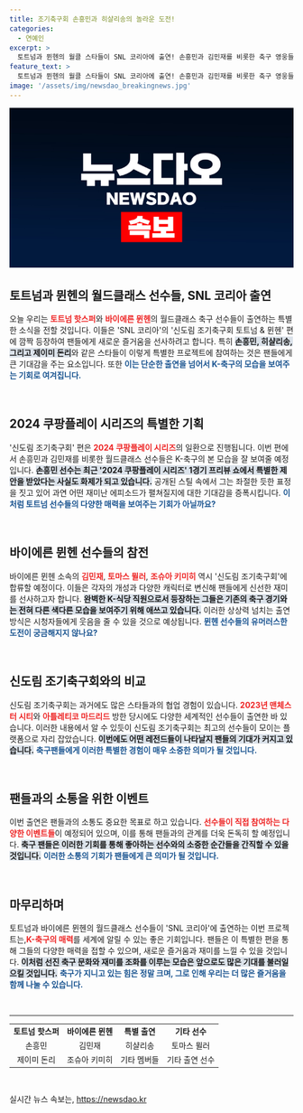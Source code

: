 ```yaml
---
title: 조기축구회 손흥민과 히샬리송의 놀라운 도전!
categories:
  - 연예인
excerpt: >
  토트넘과 뮌헨의 월클 스타들이 SNL 코리아에 출연! 손흥민과 김민재를 비롯한 축구 영웅들이 진지한 필드와는 전혀 다른 코믹한 캐릭터로 변신하며 신도림 조기축구회를 찾아간다. 신선한 재미를 기대하세요!
feature_text: >
  토트넘과 뮌헨의 월클 스타들이 SNL 코리아에 출연! 손흥민과 김민재를 비롯한 축구 영웅들이 진지한 필드와는 전혀 다른 코믹한 캐릭터로 변신하며 신도림 조기축구회를 찾아간다. 신선한 재미를 기대하세요!
image: '/assets/img/newsdao_breakingnews.jpg'
---
```


<p><img src="/assets/img/newsdao_breakingnews.jpg" alt="cryptoinkorea 속보" /></p>

<h2 data-ke-size="size26">토트넘과 뮌헨의 월드클래스 선수들, SNL 코리아 출연</h2>

<p data-ke-size="size16">오늘 우리는 <b><span style="color: #ee2323;">토트넘 핫스퍼</span></b>와 <b><span style="color: #ee2323;">바이에른 뮌헨</span></b>의 월드클래스 축구 선수들이 출연하는 특별한 소식을 전할 것입니다. 이들은 'SNL 코리아'의 '신도림 조기축구회 토트넘 & 뮌헨' 편에 깜짝 등장하여 팬들에게 새로운 즐거움을 선사하려고 합니다. 특히 <b><span style="background-color: #21538527;">손흥민, 히샬리송, 그리고 제이미 돈리</span></b>와 같은 스타들이 이렇게 특별한 프로젝트에 참여하는 것은 팬들에게 큰 기대감을 주는 요소입니다. 또한 <b><span style="color: #1a5490;">이는 단순한 출연을 넘어서 K-축구의 모습을 보여주는 기회로 여겨집니다.</span></b></p>

<p data-ke-size="size16">&nbsp;</p>

<h2 data-ke-size="size26">2024 쿠팡플레이 시리즈의 특별한 기획</h2>

<p data-ke-size="size16">'신도림 조기축구회' 편은 <b><span style="color: #ee2323;">2024 쿠팡플레이 시리즈</span></b>의 일환으로 진행됩니다. 이번 편에서 손흥민과 김민재를 비롯한 월드클래스 선수들은 K-축구의 본 모습을 잘 보여줄 예정입니다. <b><span style="background-color: #21538527;">손흥민 선수는 최근 '2024 쿠팡플레이 시리즈' 1경기 프리뷰 쇼에서 특별한 제안을 받았다는 사실도 화제가 되고 있습니다.</span></b> 공개된 스틸 속에서 그는 좌절한 듯한 표정을 짓고 있어 과연 어떤 재미난 에피소드가 펼쳐질지에 대한 기대감을 증폭시킵니다. <b><span style="color: #1a5490;">이처럼 토트넘 선수들의 다양한 매력을 보여주는 기회가 아닐까요?</span></b></p>

<p data-ke-size="size16">&nbsp;</p>

<h2 data-ke-size="size26">바이에른 뮌헨 선수들의 참전</h2>

<p data-ke-size="size16">바이에른 뮌헨 소속의 <b><span style="color: #ee2323;">김민재</span></b>, <b><span style="color: #ee2323;">토마스 뮐러</span></b>, <b><span style="color: #ee2323;">조슈아 키미히</span></b> 역시 '신도림 조기축구회'에 합류할 예정이다. 이들은 각자의 개성과 다양한 캐릭터로 변신해 팬들에게 신선한 재미를 선사하고자 합니다. <b><span style="background-color: #21538527;">완벽한 K-식당 직원으로서 등장하는 그들은 기존의 축구 경기와는 전혀 다른 색다른 모습을 보여주기 위해 애쓰고 있습니다.</span></b> 이러한 상상력 넘치는 출연 방식은 시청자들에게 웃음을 줄 수 있을 것으로 예상됩니다. <b><span style="color: #1a5490;">뮌헨 선수들의 유머러스한 도전이 궁금해지지 않나요?</span></b></p>

<p data-ke-size="size16">&nbsp;</p>

<h2 data-ke-size="size26">신도림 조기축구회와의 비교</h2>

<p data-ke-size="size16">신도림 조기축구회는 과거에도 많은 스타들과의 협업 경험이 있습니다. <b><span style="color: #ee2323;">2023년 맨체스터 시티</span></b>와 <b><span style="color: #ee2323;">아틀레티코 마드리드</span></b> 방한 당시에도 다양한 세계적인 선수들이 출연한 바 있습니다. 이러한 내용에서 알 수 있듯이 신도림 조기축구회는 최고의 선수들이 모이는 플랫폼으로 자리 잡았습니다. <b><span style="background-color: #21538527;">이번에도 어떤 레전드들이 나타날지 팬들의 기대가 커지고 있습니다.</span></b> <b><span style="color: #1a5490;">축구팬들에게 이러한 특별한 경험이 매우 소중한 의미가 될 것입니다.</span></b></p>

<p data-ke-size="size16">&nbsp;</p>

<h2 data-ke-size="size26">팬들과의 소통을 위한 이벤트</h2>

<p data-ke-size="size16">이번 출연은 팬들과의 소통도 중요한 목표로 하고 있습니다. <b><span style="color: #ee2323;">선수들이 직접 참여하는 다양한 이벤트들</span></b>이 예정되어 있으며, 이를 통해 팬들과의 관계를 더욱 돈독히 할 예정입니다. <b><span style="background-color: #21538527;">축구 팬들은 이러한 기회를 통해 좋아하는 선수와의 소중한 순간들을 간직할 수 있을 것입니다.</span></b> <b><span style="color: #1a5490;">이러한 소통의 기회가 팬들에게 큰 의미가 될 것입니다.</span></b></p>

<p data-ke-size="size16">&nbsp;</p>

<h2 data-ke-size="size26">마무리하며</h2>

<p data-ke-size="size16">토트넘과 바이에른 뮌헨의 월드클래스 선수들이 'SNL 코리아'에 출연하는 이번 프로젝트는,<b><span style="color: #ee2323;">K-축구의 매력</span></b>를 세계에 알릴 수 있는 좋은 기회입니다. 팬들은 이 특별한 편을 통해 그들의 다양한 매력을 접할 수 있으며, 새로운 즐거움과 재미를 느낄 수 있을 것입니다. <b><span style="background-color: #21538527;">이처럼 선진 축구 문화와 재미를 조화를 이루는 모습은 앞으로도 많은 기대를 불러일으킬 것입니다.</span></b> <b><span style="color: #1a5490;">축구가 지니고 있는 힘은 정말 크며, 그로 인해 우리는 더 많은 즐거움을 함께 나눌 수 있습니다.</span></b></p>

<p data-ke-size="size16">&nbsp;</p>

<hr/>

<table style="width:100%;"><tbody><tr><td style="text-align: center; height: 17px;"><b>토트넘 핫스퍼</b></td><td style="text-align: center; height: 17px;"><b>바이에른 뮌헨</b></td><td style="text-align: center; height: 17px;"><b>특별 출연</b></td><td style="text-align: center; height: 17px;"><b>기타 선수</b></td></tr><tr><td style="text-align: center; height: 17px;">손흥민</td><td style="text-align: center; height: 17px;">김민재</td><td style="text-align: center; height: 17px;">히샬리송</td><td style="text-align: center; height: 17px;">토마스 뮐러</td></tr><tr><td style="text-align: center; height: 17px;">제이미 돈리</td><td style="text-align: center; height: 17px;">조슈아 키미히</td><td style="text-align: center; height: 17px;">기타 멤버들</td><td style="text-align: center; height: 17px;">기타 출연 선수</td></tr></tbody></table> 

<p data-ke-size="size16">&nbsp;</p>
실시간 뉴스 속보는, <a href="https://newsdao.kr" rel="dofollow">https://newsdao.kr</a>



